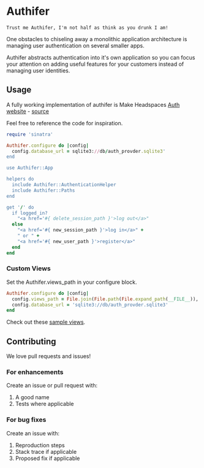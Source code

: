 # Authifer

`Trust me Authifer, I'm not half as think as you drunk I am!`

One obstacles to chiseling away a monolithic application architecture is
managing user authentication on several smaller apps.

Authifer abstracts authentication into it's own application so you can focus
your attention on adding useful features for your customers instead of managing
user identities.

## Usage

A fully working implementation of authifer is Make Headspaces [Auth
website](http://authn.makeheadspace.com) -
[source](https://github.com/makeheadspace/authn.makeheadspace.com)

Feel free to reference the code for inspiration.


```ruby
require 'sinatra'

Authifer.configure do |config|
  config.database_url = sqlite3://db/auth_provder.sqlite3'
end

use Authifer::App

helpers do
  include Authifer::AuthenticationHelper
  include Authifer::Paths
end

get '/' do
  if logged_in?
    "<a href='#{ delete_session_path }'>log out</a>"
  else
    "<a href='#{ new_session_path }'>log in</a>" +
    " or " +
    "<a href='#{ new_user_path }'>register</a>"
  end
end
```

### Custom Views
Set the Authifer.views\_path  in your configure block.

```ruby
Authifer.configure do |config|
  config.views_path = File.join(File.path(File.expand_path(__FILE__)),'views', 'authifer')
  config.database_url = 'sqlite3://db/auth_provder.sqlite3'
end

```

Check out these [sample views](./lib/authifer/views).

## Contributing

We love pull requests and issues!

### For enhancements

Create an issue or pull request with:

1. A good name
2. Tests where applicable

### For bug fixes

Create an issue with:

1. Reproduction steps
2. Stack trace if applicable
3. Proposed fix if applicable
